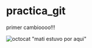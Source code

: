 # practica_git

primer cambioooo!!!


![octocat](https://cameronmcefee.com/img/work/the-octocat/original.jpg)
"mati estuvo por aqui"
